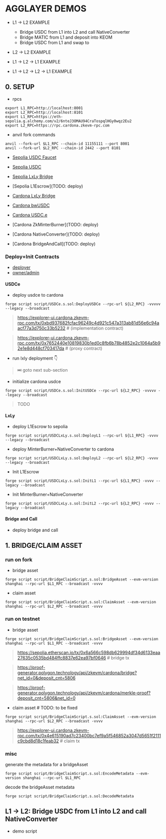 # AGGLAYER DEMOS

- L1 -> L2 EXAMPLE

  - Bridge USDC from L1 into L2 and call NativeConverter
  - Bridge MATIC from L1 and deposit into KEOM
  - Bridge USDC from L1 and swap to

- L2 -> L2 EXAMPLE

- L1 -> L2 -> L1 EXAMPLE

- L1 -> L2 -> L2 -> L1 EXAMPLE

## 0. SETUP

- rpcs
```
export L1_RPC=http://localhost:8001
export L2_RPC=http://localhost:8101
export L1_RPC=https://eth-sepolia.g.alchemy.com/v2/6nteJ3OMAU94CraTospqlHGy0wqz2Eu2
export L2_RPC=https://rpc.cardona.zkevm-rpc.com
```

- anvil fork commands
```
anvil --fork-url $L1_RPC --chain-id 11155111 --port 8001
anvil --fork-url $L2_RPC --chain-id 2442 --port 8101
```

- [Sepolia USDC Faucet](https://faucet.circle.com/)
- [Sepolia USDC](https://sepolia.etherscan.io/address/0x1c7D4B196Cb0C7B01d743Fbc6116a902379C7238)
- [Sepolia LxLy Bridge](https://sepolia.etherscan.io/address/0x528e26b25a34a4A5d0dbDa1d57D318153d2ED582)
- [Sepolia L1Escrow](TODO: deploy)

- [Cardona LxLy Bridge](https://explorer-ui.cardona.zkevm-rpc.com/address/0x528e26b25a34a4A5d0dbDa1d57D318153d2ED582)
- [Cardona bwUSDC](https://explorer-ui.cardona.zkevm-rpc.com/address/0x150aE9614A43361775D9D3A006f75CCc558B598F)
- [Cardona USDC.e](https://explorer-ui.cardona.zkevm-rpc.com/address/)
- [Cardona ZkMinterBurner](TODO: deploy)
- [Cardona NativeConverter](TODO: deploy)
- [Cardona BridgeAndCall](TODO: deploy)

### Deploy+Init Contracts
- [deployer](https://explorer-ui.cardona.zkevm-rpc.com/address/0xb67826C2176682Fd3Ae3e31A561fc4b9fb012225)
- [owner/admin](https://explorer-ui.cardona.zkevm-rpc.com/address/0xf36aFDe6aE535D4445A17D2B63841FF34cF6C52b)

#### USDCe

- deploy usdce to cardona
```
forge script script/USDCe.s.sol:DeployUSDCe --rpc-url ${L2_RPC} -vvvvv --legacy --broadcast
```

> https://explorer-ui.cardona.zkevm-rpc.com/tx/0xbd937682fcfac96249c4d921c547a313ab81d56e6c94aacf77a3d750c33b5232 # (implementation contract)

> https://explorer-ui.cardona.zkevm-rpc.com/tx/0x7652440e10819830b1ed0c8fb6b78b4852e2c1064a5b92e1e8d448cf703417da # (proxy contract)

- run lxly deployment 👇

> ⏭️ goto next sub-section

- initialize cardona usdce 
```
forge script script/USDCe.s.sol:InitUSDCe --rpc-url ${L2_RPC} -vvvvv --legacy --broadcast
```

> TODO

#### LxLy
- deploy L1Escrow to sepolia
```
forge script script/USDCLxLy.s.sol:DeployL1 --rpc-url ${L1_RPC} -vvvv --legacy --broadcast
```

- deploy MinterBurner+NativeConverter to cardona
```
forge script script/USDCLxLy.s.sol:DeployL2 --rpc-url ${L2_RPC} -vvvv --legacy --broadcast
```

- Init L1Escrow
```
forge script script/USDCLxLy.s.sol:InitL1 --rpc-url ${L1_RPC} -vvvv --legacy --broadcast
```

- Init MinterBurner+NativeConverter
```
forge script script/USDCLxLy.s.sol:InitL2 --rpc-url ${L2_RPC} -vvvv --legacy --broadcast
```


#### Bridge and Call

- deploy bridge and call



## 1. BRIDGE/CLAIM ASSET

### run on fork
- bridge asset
```
forge script script/BridgeClaimScript.s.sol:BridgeAsset --evm-version shanghai --rpc-url $L1_RPC --broadcast -vvvv
```

- claim asset
```
forge script script/BridgeClaimScript.s.sol:ClaimAsset --evm-version shanghai --rpc-url $L2_RPC --broadcast -vvvv
```

### run on testnet
- bridge asset
```
forge script script/BridgeClaimScript.s.sol:BridgeAsset --evm-version shanghai --rpc-url $L1_RPC --broadcast -vvvv
```

> https://sepolia.etherscan.io/tx/0x6a566c598db629994df34d6133eaa27635c0535bd484ffc8837e62ea97bf0646 # bridge tx

> https://proof-generator.polygon.technology/api/zkevm/cardona/bridge?net_id=0&deposit_cnt=5806

> https://proof-generator.polygon.technology/api/zkevm/cardona/merkle-proof?deposit_cnt=5806&net_id=0

- claim asset # TODO: to be fixed
```
forge script script/BridgeClaimScript.s.sol:ClaimAsset --evm-version shanghai --rpc-url $L2_RPC --broadcast -vvvv
```
> https://explorer-ui.cardona.zkevm-rpc.com/tx/0x4e615190ad7c23400bc7ef9a5f546852a3047d5651f2111c9cbd8d18c1feab32 # claim tx


### misc
generate the metadata for a bridgeAsset
```
forge script script/BridgeClaimScript.s.sol:EncodeMetadata --evm-version shanghai --rpc-url $L1_RPC
```

decode the bridgeAsset metadata
```
forge script script/BridgeClaimScript.s.sol:DecodeMetadata
```


## L1 -> L2: Bridge USDC from L1 into L2 and call NativeConverter

- demo script

